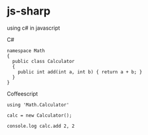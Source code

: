 js-sharp
========

using c# in javascript

C#
```
namespace Math
{
  public class Calculator
  {
    public int add(int a, int b) { return a + b; }
  }
}
```

Coffeescript
```
using 'Math.Calculator'

calc = new Calculator();

console.log calc.add 2, 2
```